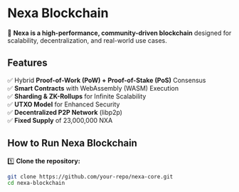 # Nexa Blockchain

🚀 **Nexa is a high-performance, community-driven blockchain** designed for scalability, decentralization, and real-world use cases.

## Features
✅ Hybrid **Proof-of-Work (PoW) + Proof-of-Stake (PoS)** Consensus  
✅ **Smart Contracts** with WebAssembly (WASM) Execution  
✅ **Sharding & ZK-Rollups** for Infinite Scalability  
✅ **UTXO Model** for Enhanced Security  
✅ **Decentralized P2P Network** (libp2p)  
✅ **Fixed Supply** of 23,000,000 NXA  

## How to Run Nexa Blockchain
1️⃣ **Clone the repository:**
```sh
git clone https://github.com/your-repo/nexa-core.git
cd nexa-blockchain

